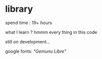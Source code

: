 # library

spend time : 19+ hours

what I learn ?
hmmm every thing in this code

still on development...

google fonts: _"Gemunu Libre"_
